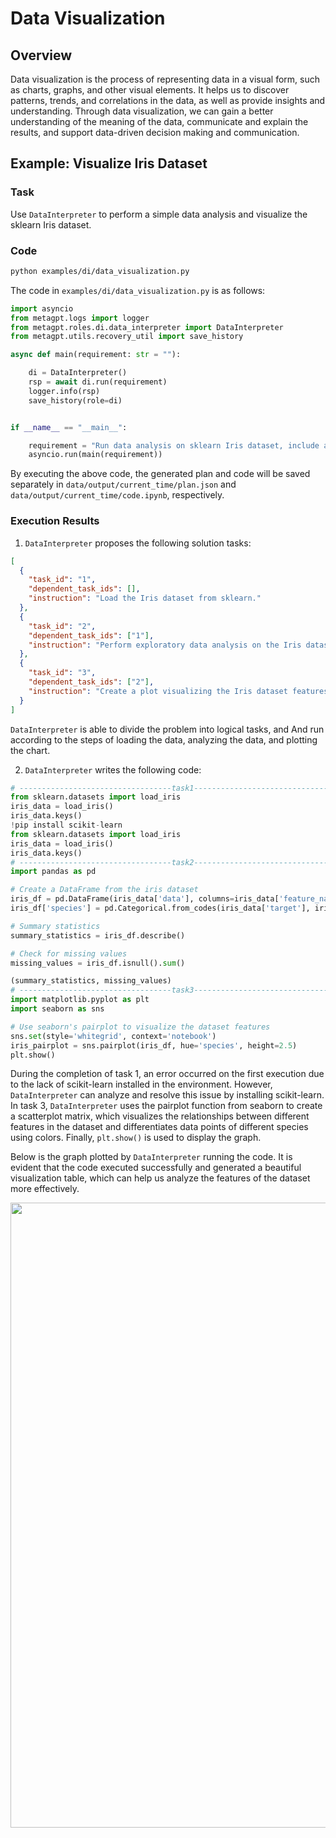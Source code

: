 # Data Visualization

## Overview

Data visualization is the process of representing data in a visual form, such as charts, graphs, and other visual elements. It helps us to discover patterns, trends, and correlations in the data, as well as provide insights and understanding. Through data visualization, we can gain a better understanding of the meaning of the data, communicate and explain the results, and support data-driven decision making and communication.

## Example: Visualize Iris Dataset

### Task

Use `DataInterpreter` to perform a simple data analysis and visualize the sklearn Iris dataset.

### Code

```bash
python examples/di/data_visualization.py
```
The code in `examples/di/data_visualization.py` is as follows:
```python
import asyncio
from metagpt.logs import logger
from metagpt.roles.di.data_interpreter import DataInterpreter
from metagpt.utils.recovery_util import save_history

async def main(requirement: str = ""):

    di = DataInterpreter()
    rsp = await di.run(requirement)
    logger.info(rsp)
    save_history(role=di)


if __name__ == "__main__":

    requirement = "Run data analysis on sklearn Iris dataset, include a plot"
    asyncio.run(main(requirement))
```
By executing the above code, the generated plan and code will be saved separately in `data/output/current_time/plan.json` and `data/output/current_time/code.ipynb`, respectively.

### Execution Results

1. `DataInterpreter` proposes the following solution tasks:

```json
[
  {
    "task_id": "1",
    "dependent_task_ids": [],
    "instruction": "Load the Iris dataset from sklearn."
  },
  {
    "task_id": "2",
    "dependent_task_ids": ["1"],
    "instruction": "Perform exploratory data analysis on the Iris dataset."
  },
  {
    "task_id": "3",
    "dependent_task_ids": ["2"],
    "instruction": "Create a plot visualizing the Iris dataset features."
  }
]
```

`DataInterpreter` is able to divide the problem into logical tasks, and And run according to the steps of loading the data, analyzing the data, and plotting the chart.

2. `DataInterpreter` writes the following code:

```python
# ----------------------------------task1------------------------------------
from sklearn.datasets import load_iris
iris_data = load_iris()
iris_data.keys()
!pip install scikit-learn
from sklearn.datasets import load_iris
iris_data = load_iris()
iris_data.keys()
# ----------------------------------task2------------------------------------
import pandas as pd

# Create a DataFrame from the iris dataset
iris_df = pd.DataFrame(iris_data['data'], columns=iris_data['feature_names'])
iris_df['species'] = pd.Categorical.from_codes(iris_data['target'], iris_data['target_names'])

# Summary statistics
summary_statistics = iris_df.describe()

# Check for missing values
missing_values = iris_df.isnull().sum()

(summary_statistics, missing_values)
# ----------------------------------task3------------------------------------
import matplotlib.pyplot as plt
import seaborn as sns

# Use seaborn's pairplot to visualize the dataset features
sns.set(style='whitegrid', context='notebook')
iris_pairplot = sns.pairplot(iris_df, hue='species', height=2.5)
plt.show()
```

During the completion of task 1, an error occurred on the first execution due to the lack of scikit-learn installed in the environment. However, `DataInterpreter` can analyze and resolve this issue by installing scikit-learn. In task 3, `DataInterpreter` uses the pairplot function from seaborn to create a scatterplot matrix, which visualizes the relationships between different features in the dataset and differentiates data points of different species using colors. Finally, `plt.show()` is used to display the graph.

Below is the graph plotted by `DataInterpreter` running the code. It is evident that the code executed successfully and generated a beautiful visualization table, which can help us analyze the features of the dataset more effectively.

<div align=center>
<img src="../../../../../public/image/guide/use_cases/interpreter/output.png" width="1000" height="1000"> 
</div>
